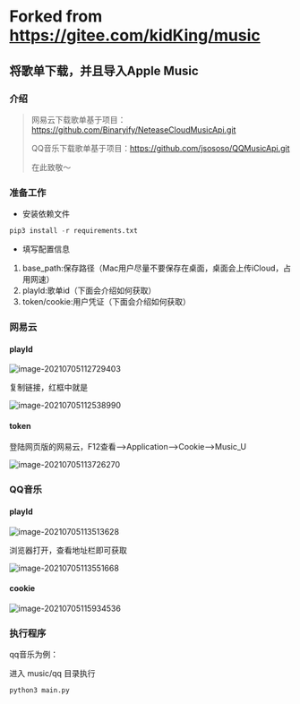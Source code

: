 # Forked from https://gitee.com/kidKing/music

## 将歌单下载，并且导入Apple Music

### 介绍

> 网易云下载歌单基于项目：https://github.com/Binaryify/NeteaseCloudMusicApi.git
>
> QQ音乐下载歌单基于项目：https://github.com/jsososo/QQMusicApi.git
>
> 在此致敬～

### 准备工作

- 安装依赖文件

```python
pip3 install -r requirements.txt
```

- 填写配置信息
1. base_path:保存路径（Mac用户尽量不要保存在桌面，桌面会上传iCloud，占用网速）
2. playId:歌单id（下面会介绍如何获取）
3. token/cookie:用户凭证（下面会介绍如何获取）



### 网易云

#### playId



![image-20210705112729403](https://picbed.kid510.com/picGo/20210705112729.png)



复制链接，红框中就是



![image-20210705112538990](https://picbed.kid510.com/picGo/20210705112601.png)



#### token

登陆网页版的网易云，F12查看-->Application-->Cookie-->Music_U



![image-20210705113726270](https://picbed.kid510.com/picGo/20210705113726.png)





### QQ音乐

#### playId



![image-20210705113513628](https://picbed.kid510.com/picGo/20210705113513.png)



浏览器打开，查看地址栏即可获取



![image-20210705113551668](https://picbed.kid510.com/picGo/20210705113551.png)





#### cookie



![image-20210705115934536](https://picbed.kid510.com/picGo/20210705115934.png)



### 执行程序



qq音乐为例：

进入 music/qq 目录执行

```python
python3 main.py
